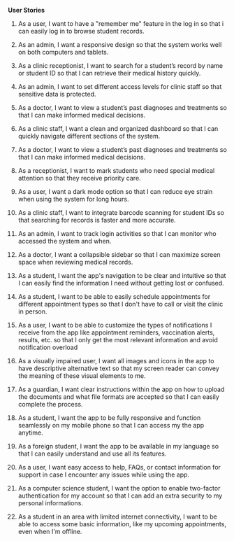 **User Stories**

1. As a user, I want to have a "remember me" feature in the log in so that i can easily log in to browse student records.

2. As an admin, I want a responsive design so that the system works well on both computers and tablets.

3. As a clinic receptionist, I want to search for a student’s record by name or student ID so that I can retrieve their medical history quickly.

4. As an admin, I want to set different access levels for clinic staff so that sensitive data is protected. 

5. As a doctor, I want to view a student’s past diagnoses and treatments so that I can make informed medical decisions.

6. As a clinic staff, I want a clean and organized dashboard so that I can quickly navigate different sections of the system.

7. As a doctor, I want to view a student’s past diagnoses and treatments so that I can make informed medical decisions.

8. As a receptionist, I want to mark students who need special medical attention so that they receive priority care.

9. As a user, I want a dark mode option so that I can reduce eye strain when using the system for long hours.

10. As a clinic staff, I want to integrate barcode scanning for student IDs so that searching for records is faster and more accurate.

11. As an admin, I want to track login activities so that I can monitor who accessed the system and when.

12. As a doctor, I want a collapsible sidebar so that I can maximize screen space when reviewing medical records.

13. As a student, I want the app's navigation to be clear and intuitive so that I can easily find the information I need without getting lost or confused. 

14. As a student, I want to be able to easily schedule appointments for different appointment types so that I don't have to call or visit the clinic in person.

15. As a user, I want to be able to customize the types of notifications I receive from the app like appointment reminders, vaccination alerts, results, etc. so that I only get the most relevant information and avoid notification overload

16. As a visually impaired user, I want all images and icons in the app to have descriptive alternative text so that my screen reader can convey the meaning of these visual elements to me.

17. As a guardian, I want clear instructions within the app on how to upload the documents and what file formats are accepted so that I can easily complete the process.

18. As a student, I want the app to be fully responsive and function seamlessly on my mobile phone so that I can access my the app anytime.

19. As a foreign student, I want the app to be available in my language so that I can easily understand and use all its features.

20. As a user, I want easy access to help, FAQs, or contact information for support in case I encounter any issues while using the app.

21. As a computer science student, I want the option to enable two-factor authentication for my account so that I can add an extra security to my personal informations.

22. As a student in an area with limited internet connectivity, I want to be able to access some basic information, like my upcoming appointments, even when I'm offline.
